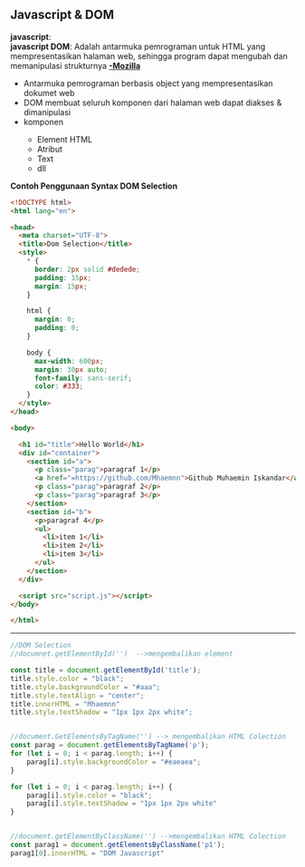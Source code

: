 ## Javascript & DOM

__javascript__: <br>
__javascript DOM__: Adalah antarmuka pemrograman untuk HTML yang mempresentasikan halaman web, sehingga program dapat mengubah dan memanipulasi strukturnya 
<a href="https://developer.mozilla.org/en-US/docs/Web/API/Document_Object_Model"> __-Mozilla__</a>

<ul>
    <li>Antarmuka pemrograman berbasis object yang mempresentasikan dokumet web</li>
    <li>DOM membuat seluruh komponen dari halaman web dapat diakses & dimanipulasi</li>
    <li>komponen</li>
        <ul>
        <li>Element HTML</li>
        <li>Atribut</li>
        <li>Text</li>
        <li>dll</li>
        </ul>
</ul>

**Contoh Penggunaan Syntax DOM Selection**
```html
<!DOCTYPE html>
<html lang="en">

<head>
  <meta charset="UTF-8">
  <title>Dom Selection</title>
  <style>
    * {
      border: 2px solid #dedede;
      padding: 15px;
      margin: 15px;
    }

    html {
      margin: 0;
      padding: 0;
    }

    body {
      max-width: 600px;
      margin: 30px auto;
      font-family: sans-serif;
      color: #333;
    }
  </style>
</head>

<body>

  <h1 id="title">Hello World</h1>
  <div id="container">
    <section id="a">
      <p class="parag">paragraf 1</p>
      <a href="=https://github.com/Mhaemnn">Github Muhaemin Iskandar</a>
      <p class="parag">paragraf 2</p>
      <p class="parag">paragraf 3</p>
    </section>
    <section id="b">
      <p>paragraf 4</p>
      <ul>
        <li>item 1</li>
        <li>item 2</li>
        <li>item 3</li>
      </ul>
    </section>
  </div>

  <script src="script.js"></script>
</body>

</html>
```
<hr>

```javascript
//DOM Selection
//documnet.getElementById('')  -->mengembalikan element

const title = document.getElementById('title');
title.style.color = "black";
title.style.backgroundColor = "#aaa";
title.style.textAlign = "center";
title.innerHTML = "Mhaemnn"
title.style.textShadow = "1px 1px 2px white";


//document.GetElementsByTagName('') --> mengembalikan HTML Colection
const parag = document.getElementsByTagName('p');
for (let i = 0; i < parag.length; i++) {
    parag[i].style.backgroundColor = "#eaeaea";
}

for (let i = 0; i < parag.length; i++) {
    parag[i].style.color = "black";
    parag[i].style.textShadow = "1px 1px 2px white"
}


//document.getElementByClassName('') -->mengembalikan HTML Colection
const parag1 = document.getElementsByClassName('p1');
parag1[0].innerHTML = "DOM Javascript"

```


